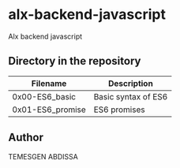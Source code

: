 # alx-backend-javascript

Alx backend javascript

## Directory in the repository

| Filename         | Description         |
| ---------------- | ------------------- |
| 0x00-ES6_basic   | Basic syntax of ES6 |
| 0x01-ES6_promise | ES6 promises        |

## Author

TEMESGEN ABDISSA
